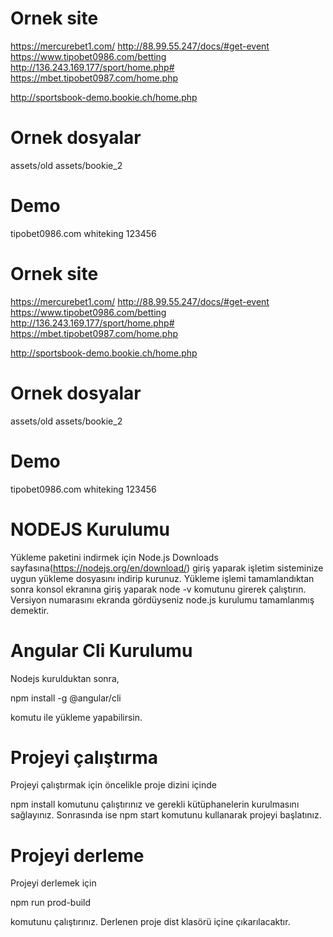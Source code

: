 # Ornek site
https://mercurebet1.com/
http://88.99.55.247/docs/#get-event
https://www.tipobet0986.com/betting
http://136.243.169.177/sport/home.php#
https://mbet.tipobet0987.com/home.php

http://sportsbook-demo.bookie.ch/home.php
# Ornek dosyalar 

assets/old
assets/bookie_2

# Demo

tipobet0986.com
whiteking 123456

# Ornek site
https://mercurebet1.com/
http://88.99.55.247/docs/#get-event
https://www.tipobet0986.com/betting
http://136.243.169.177/sport/home.php#
https://mbet.tipobet0987.com/home.php

http://sportsbook-demo.bookie.ch/home.php
# Ornek dosyalar 

assets/old
assets/bookie_2

# Demo

tipobet0986.com
whiteking 123456

# NODEJS Kurulumu
Yükleme paketini indirmek için Node.js Downloads sayfasına(https://nodejs.org/en/download/) giriş yaparak işletim sisteminize uygun yükleme dosyasını indirip kurunuz. Yükleme işlemi tamamlandıktan sonra konsol ekranına giriş yaparak 
node -v
komutunu girerek çalıştırın. Versiyon numarasını ekranda gördüyseniz node.js kurulumu tamamlanmış demektir.

# Angular Cli Kurulumu
Nodejs kurulduktan sonra, 

npm install -g @angular/cli

komutu ile yükleme yapabilirsin.

# Projeyi çalıştırma
Projeyi çalıştırmak için öncelikle proje dizini içinde 

npm install 
komutunu çalıştırınız ve gerekli kütüphanelerin kurulmasını sağlayınız. Sonrasında ise
npm start
komutunu kullanarak projeyi başlatınız.

# Projeyi derleme
Projeyi derlemek için 

npm run prod-build

komutunu çalıştırınız. Derlenen proje dist klasörü içine çıkarılacaktır.